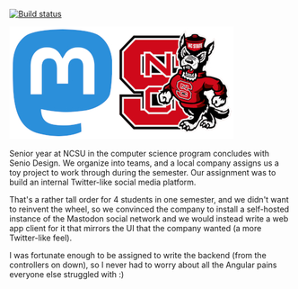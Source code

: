 [![Build status](https://ci.appveyor.com/api/projects/status/fudfkh1grtixfnti?svg=true)](https://ci.appveyor.com/project/watkinsmatthewp/herd)

![](herd-header.jpg)

Senior year at NCSU in the computer science program concludes with Senio Design. We organize into teams, and a local company assigns us a toy project to work through during the semester. Our assignment was to build an internal Twitter-like social media platform. 

That's a rather tall order for 4 students in one semester, and we didn't want to reinvent the wheel, so we convinced the company to install a self-hosted instance of the Mastodon social network and we would instead write a web app client for it that mirrors the UI that the company wanted (a more Twitter-like feel).

I was fortunate enough to be assigned to write the backend (from the controllers on down), so I never had to worry about all the Angular pains everyone else struggled with :)
